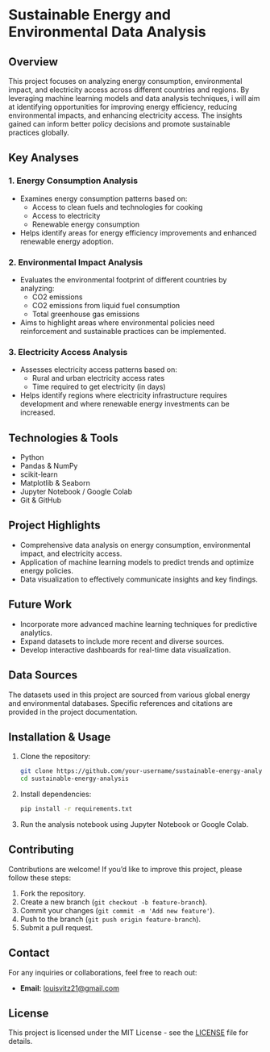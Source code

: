 # Sustainable Energy and Environmental Data Analysis

## Overview
This project focuses on analyzing energy consumption, environmental impact, and electricity access across different countries and regions. By leveraging machine learning models and data analysis techniques, i will aim at identifying opportunities for improving energy efficiency, reducing environmental impacts, and enhancing electricity access. The insights gained can inform better policy decisions and promote sustainable practices globally.

## Key Analyses

### 1. Energy Consumption Analysis
- Examines energy consumption patterns based on:
  - Access to clean fuels and technologies for cooking
  - Access to electricity
  - Renewable energy consumption
- Helps identify areas for energy efficiency improvements and enhanced renewable energy adoption.

### 2. Environmental Impact Analysis
- Evaluates the environmental footprint of different countries by analyzing:
  - CO2 emissions
  - CO2 emissions from liquid fuel consumption
  - Total greenhouse gas emissions
- Aims to highlight areas where environmental policies need reinforcement and sustainable practices can be implemented.

### 3. Electricity Access Analysis
- Assesses electricity access patterns based on:
  - Rural and urban electricity access rates
  - Time required to get electricity (in days)
- Helps identify regions where electricity infrastructure requires development and where renewable energy investments can be increased.

## Technologies & Tools
- Python
- Pandas & NumPy
- scikit-learn
- Matplotlib & Seaborn
- Jupyter Notebook / Google Colab
- Git & GitHub

## Project Highlights
- Comprehensive data analysis on energy consumption, environmental impact, and electricity access.
- Application of machine learning models to predict trends and optimize energy policies.
- Data visualization to effectively communicate insights and key findings.

## Future Work
- Incorporate more advanced machine learning techniques for predictive analytics.
- Expand datasets to include more recent and diverse sources.
- Develop interactive dashboards for real-time data visualization.

## Data Sources
The datasets used in this project are sourced from various global energy and environmental databases. Specific references and citations are provided in the project documentation.

## Installation & Usage
1. Clone the repository:
   ```bash
   git clone https://github.com/your-username/sustainable-energy-analysis.git
   cd sustainable-energy-analysis
   ```
2. Install dependencies:
   ```bash
   pip install -r requirements.txt
   ```
3. Run the analysis notebook using Jupyter Notebook or Google Colab.

## Contributing
Contributions are welcome! If you’d like to improve this project, please follow these steps:
1. Fork the repository.
2. Create a new branch (`git checkout -b feature-branch`).
3. Commit your changes (`git commit -m 'Add new feature'`).
4. Push to the branch (`git push origin feature-branch`).
5. Submit a pull request.

## Contact
For any inquiries or collaborations, feel free to reach out:
- **Email:** louisvitz21@gmail.com

## License
This project is licensed under the MIT License - see the [LICENSE](LICENSE) file for details.

